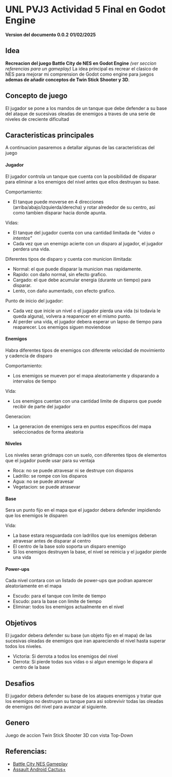 
# UNL PVJ3 Actividad 5 Final en Godot Engine #
**Version del documento 0.0.2**
**01/02/2025**

## Idea ##
**Recreacion del juego Battle City de NES en Godot Engine** *(ver seccion referencias para un gameplay)*
La idea principal es recrear el clasico de NES para mejorar mi comprension de Godot como engine para juegos **ademas de añadir conceptos de Twin Stick Shooter y 3D**.

## Concepto de juego ##
El jugador se pone a los mandos de un tanque que debe defender a su base del ataque de sucesivas oleadas de enemigos a traves de una serie de niveles de creciente dificultad

## Caracteristicas principales ##
A continuacion pasaremos a detallar algunas de las caracteristicas del juego

#### **Jugador** ####
El jugador controla un tanque que cuenta con la posibilidad de disparar para eliminar a los enemigos del nivel antes que ellos destruyan su base.

Comportamiento:
* El tanque puede moverse en 4 direcciones (arriba/abajo/izquierda/derecha) y rotar alrededor de su centro, asi como tambien disparar hacia donde apunta.

Vidas:
* El tanque del jugador cuenta con una cantidad limitada de *"vidas o intentos"*
* Cada vez que un enemigo acierte con un disparo al jugador, el jugador perdera una vida.

Diferentes tipos de disparo y cuenta con municion ilimitada:
* Normal: el que puede disparar la municion mas rapidamente. 
* Rapido: con daño normal, sin efecto grafico.
* Cargado: el que debe acumular energia (durante un tiempo) para disparar. 
* Lento, con daño aumentado, con efecto grafico.

Punto de inicio del jugador:
* Cada vez que inicie un nivel o el jugador pierda una vida (si todavia le queda alguna), volvera a reaparecer en el mismo punto.
* Al perder una vida, el jugador debera esperar un lapso de tiempo para reaparecer. Los enemigos siguen moviendose

#### **Enemigos** ####
Habra diferentes tipos de enemigos con diferente velocidad de movimiento y cadencia de disparo

Comportamiento:
* Los enemigos se mueven por el mapa aleatoriamente y disparando a intervalos de tiempo

Vida:
* Los enemigos cuentan con una cantidad limite de disparos que puede recibir de parte del jugador

Generacion:
* La generacion de enemigos sera en puntos especificos del mapa seleccionados de forma aleatoria

#### **Niveles** ####
Los niveles seran gridmaps con un suelo, con diferentes tipos de elementos que el jugador puede usar para su ventaja
* Roca: no se puede atravesar ni se destruye con disparos
* Ladrillo: se rompe con los disparos
* Agua: no se puede atravesar
* Vegetacion: se puede atrasevar

#### **Base** ####
Sera un punto fijo en el mapa que el jugador debera defender impidiendo que los enemigos le disparen

Vida:
* La base estara resguardada con ladrillos que los enemigos deberan atravesar antes de disparar al centro
* El centro de la base solo soporta un disparo enemigo
* Si los enemigos destruyen la base, el nivel se reinicia y el jugador pierde una vida

#### **Power-ups** ####
Cada nivel contara con un listado de power-ups que podran aparecer aleatoriamente en el mapa
* Escudo: para el tanque con limite de tiempo
* Escudo: para la base con limite de tiempo
* Eliminar: todos los enemigos actualmente en el nivel

## Objetivos ##
El jugador debera defender su base (un objeto fijo en el mapa) de las sucesivas oleadas de enemigos que iran apareciendo el nivel hasta superar todos los niveles.
* Victoria: Si derrota a todos los enemigos del nivel
* Derrota: Si pierde todas sus vidas o si algun enemigo le dispara al centro de la base

## Desafios ##
El jugador debera defender su base de los ataques enemigos y tratar que los enemigos no destruyan su tanque para asi sobrevivir todas las oleadas de enemigos del nivel para avanzar al siguiente.

## Genero ##
Juego de accion Twin Stick Shooter 3D con vista Top-Down

## Referencias: ##
* [Battle City NES Gameplay](https://www.youtube.com/watch?v=YqaDd1oAApU)
* [Assault Android Cactus+](https://www.youtube.com/watch?v=1StvcYeEdaU)